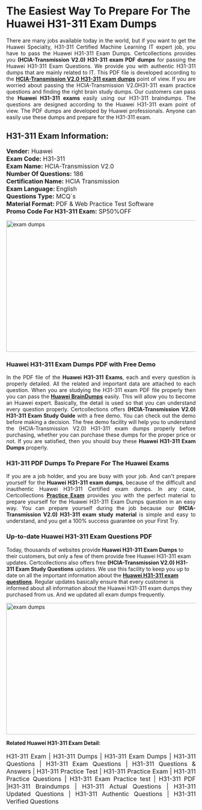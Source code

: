 <h1>The Easiest Way To Prepare For The Huawei H31-311 Exam Dumps</h1> <p style="text-align:justify">There are many jobs available today in the world, but if you want to get the Huawei Specialty, H31-311 Certified Machine Learning IT expert job, you have to pass the Huawei H31-311 Exam Dumps. Certcollections provides you <strong>(HCIA-Transmission V2.0) H31-311 exam PDF dumps</strong> for passing the Huawei H31-311 Exam Questions. We provide you with authentic H31-311 dumps that are mainly related to IT. This PDF file is developed according to the <a href="https://www.certsofficial.com/huawei/h31-311-questions"><strong>HCIA-Transmission V2.0 H31-311 exam dumps</strong></a> point of view. If you are worried about passing the HCIA-Transmission V2.0H31-311 exam practice questions and finding the right brain study dumps. Our customers can pass the <strong>Huawei H31-311 exams </strong>easily using our H31-311 braindumps. The questions are designed according to the Huawei H31-311 exam point of view. The PDF dumps are developed by Huawei professionals. Anyone can easily use these dumps and prepare for the H31-311 exam.</p> <h2><strong>H31-311 Exam Information:</strong></h2> <p><span style="font-size:16px"><strong>Vender:</strong> Huawei<br /> <strong>Exam Code:</strong> H31-311<br /> <strong>Exam Name:</strong> HCIA-Transmission V2.0<br /> <strong>Number Of Questions:</strong> 186<br /> <strong>Certification Name:</strong> HCIA Transmission<br /> <strong>Exam Language: </strong>English<br /> <strong>Questions Type:</strong> MCQ`s<br /> <strong>Material Format: </strong>PDF & Web Practice Test Software<br /> <strong>Promo Code For H31-311 Exam:</strong> SP50%OFF</span></p> <p><a href="https://www.certsofficial.com/huawei/h31-311-questions" rel="no-follow"><img alt="exam dumps" src="https://www.certcollections.com/uploads/content/certsofficial.jpg" style="height:350px; width:750px" /></a></p> <h3><strong>Huawei H31-311 Exam Dumps PDF with Free Demo</strong></h3> <p style="text-align:justify">In the PDF file of the <strong>Huawei H31-311 Exams</strong>, each and every question is properly detailed. All the related and important data are attached to each question. When you are studying the H31-311 exam PDF file properly then you can pass the <a href="https://www.certsofficial.com/huawei-dumps"><strong>Huawei BrainDumps</strong></a> easily. This will allow you to become an Huawei expert. Basically, the detail is used so that you can understand every question properly. Certcollections offers <strong>(HCIA-Transmission V2.0) H31-311 Exam Study Guide</strong> with a free demo. You can check out the demo before making a decision. The free demo facility will help you to understand the (HCIA-Transmission V2.0) H31-311 exam dumps properly before purchasing, whether you can purchase these dumps for the proper price or not. If you are satisfied, then you should buy these <strong>Huawei H31-311 Exam Dumps</strong> properly.</p> <h3><strong>H31-311 PDF Dumps To Prepare For The Huawei Exams</strong></h3> <p style="text-align:justify">If you are a job holder, and you are busy with your job. And can't prepare yourself for the <strong>Huawei H31-311 exam dumps</strong>, because of the difficult and inauthentic Huawei H31-311 Certified exam dumps. In any case, Certcollections <strong><a href="https://www.certsofficial.com/">Practice Exam</a></strong> provides you with the perfect material to prepare yourself for the Huawei H31-311 Exam Dumps question in an easy way. You can prepare yourself during the job because our <strong>(HCIA-Transmission V2.0) H31-311 exam study material</strong> is simple and easy to understand, and you get a 100% success guarantee on your First Try.</p> <h3><strong>Up-to-date Huawei H31-311 Exam Questions PDF</strong></h3> <p>Today, thousands of websites provide <strong>Huawei H31-311 Exam Dumps</strong> to their customers, but only a few of them provide free Huawei H31-311 exam updates. Certcollections also offers free <strong>(HCIA-Transmission V2.0) H31-311 Exam Study Questions</strong> updates. We use this facility to keep you up to date on all the important information about the <a href="https://www.certsofficial.com/huawei/h31-311-questions"><strong>Huawei H31-311 exam questions</strong></a>. Regular updates basically ensure that every customer is informed about all information about the Huawei H31-311 exam dumps they purchased from us. And we updated all exam dumps frequently.</p> <p><a href="https://www.certsofficial.com/huawei/h31-311-questions"><img alt="exam dumps " src="https://www.certcollections.com/uploads/content/certsofficial2.jpg" style="height:350px; width:750px" /></a></p> <p style="text-align:justify"><span style="font-size:14px"><strong>Related Huawei H31-311 Exam Detail:</strong></span><br /> <br /> <span style="font-size:16px">H31-311 Exam | H31-311 Dumps | H31-311 Exam Dumps | H31-311 Questions | H31-311 Exam Questions | H31-311 Questions & Answers | H31-311 Practice Test | H31-311 Practice Exam | H31-311 Practice Questions | H31-311 Exam Practice test | H31-311 PDF |H31-311 Braindumps | H31-311 Actual Questions | H31-311 Updated Questions | H31-311 Authentic Questions | H31-311 Verified Questions</span></p>
